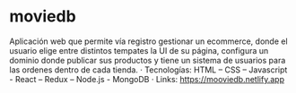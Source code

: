 # moviedb
Aplicación web que permite vía registro gestionar un ecommerce, donde el usuario elige entre distintos
tempates la UI de su página, configura un dominio donde publicar sus productos y tiene un sistema de
usuarios para las ordenes dentro de cada tienda.
· Tecnologías: HTML – CSS – Javascript - React – Redux – Node.js - MongoDB
· Links:
  https://mooviedb.netlify.app
